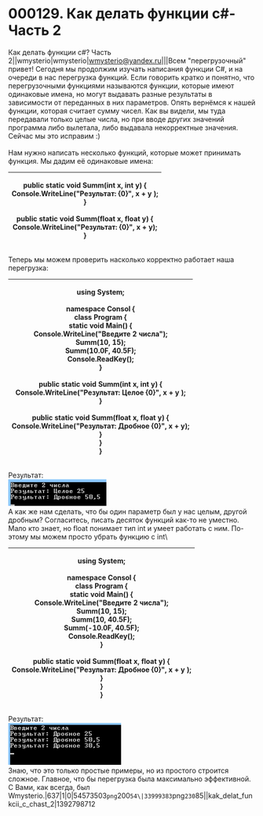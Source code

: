 # 000129. Как делать функции  c#- Часть 2

Как делать функции c#? Часть 2||wmysterio|wmysterio|wmysterio@yandex.ru|||Всем "перегрузочный" привет! Сегодня мы продолжим изучать написания функции C#, и на очереди в нас перегрузка функций. Если говорить кратко и понятно, что перегрузочными функциями называются функции, которые имеют одинаковые имена, но могут выдавать разные результаты в зависимости от переданных в них параметров. Опять вернёмся к нашей функции, которая считает сумму чисел. Как вы видели, мы туда передавали только целые числа, но при вводе других значений программа либо вылетала, либо выдавала некорректные значения. Сейчас мы это исправим :)\
\
Нам нужно написать несколько функций, которые может принимать функция. Мы дадим её одинаковые имена:

| <p>public static void Summ(int x, int y) {<br>    Console.WriteLine("Результат: {0}", x + y );<br>}<br><br>public static void Summ(float x, float y) {<br>    Console.WriteLine("Результат: {0}", x + y);<br>}<br></p> |
| ---------------------------------------------------------------------------------------------------------------------------------------------------------------------------------------------------------------------- |

Теперь мы можем проверить насколько корректно работает наша перегрузка:

| <p>using System;<br><br>namespace Consol {<br>    class Program {<br>        static void Main() {<br>            Console.WriteLine("Введите 2 числа");<br>            Summ(10, 15);<br>            Summ(10.0F, 40.5F);<br>            Console.ReadKey();<br>        }<br><br>        public static void Summ(int x, int y) {<br>            Console.WriteLine("Результат: Целое {0}", x + y );<br>        }<br><br>        public static void Summ(float x, float y) {<br>            Console.WriteLine("Результат: Дробное {0}", x + y);<br>        }<br>    }<br>}<br></p> |
| ---------------------------------------------------------------------------------------------------------------------------------------------------------------------------------------------------------------------------------------------------------------------------------------------------------------------------------------------------------------------------------------------------------------------------------------------------------------------------------------------------------------------------------------------------------------------------- |

Результат:\
![](../\_pu/1/54573503.png)\
А как же нам сделать, что бы один параметр был у нас целым, другой дробным? Согласитесь, писать десяток функций как-то не уместно. Мало кто знает, но float понимает тип int и умеет работать с ним. По-этому мы можем просто убрать функцию с int\


| <p>using System;<br><br>namespace Consol {<br>    class Program {<br>        static void Main() {<br>            Console.WriteLine("Введите 2 числа");<br>            Summ(10, 15);<br>            Summ(10, 40.5F);<br>            Summ(-10.0F, 40.5F);<br>            Console.ReadKey();<br>        }<br><br>        public static void Summ(float x, float y) {<br>            Console.WriteLine("Результат: Дробное {0}", x + y );<br>        }<br>    }<br>}<br></p> |
| ------------------------------------------------------------------------------------------------------------------------------------------------------------------------------------------------------------------------------------------------------------------------------------------------------------------------------------------------------------------------------------------------------------------------------------------------------------------------ |

Результат:\
![](../\_pu/1/33999383.png)\
Знаю, что это только простые примеры, но из простого строится сложное. Главное, что бы перегрузка была максимально эффективной.\
С Вами, как всегда, был Wmysterio.|637|1|0|54573503`png`200`54\|33999383`png`230`85||kak\_delat\_funkcii\_c\_chast\_2|1392798712
